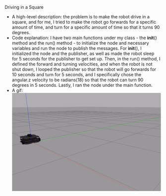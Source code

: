 Driving in a Square
- A high-level description: the problem is to make the robot drive in a square, and for me, I tried to make the robot go forwards for a specific amount of time, and turn for a specific amount of time so that it turns 90 degrees.
- Code explanation: I have two main functions under my class - the __init__() method and the run() method - to initialize the node and necessary variables and run the node to publish the messages. For __init__(), I initialized the node and the publisher, as well as made the robot sleep for 5 seconds for the publisher to get set up. Then, in the run() method, I defined the forward and turning velocities, and when the robot is not shut down, I looped the publisher so that the robot will go forwards for 10 seconds and turn for 5 seconds, and I specifically chose the angular.z velocity to be radians(18) so that the robot can turn 90 degrees in 5 seconds. Lastly, I ran the node under the main function.
- A gif: 
![drive_square_demo.gif](gifs/drive_square_demo.gif)
